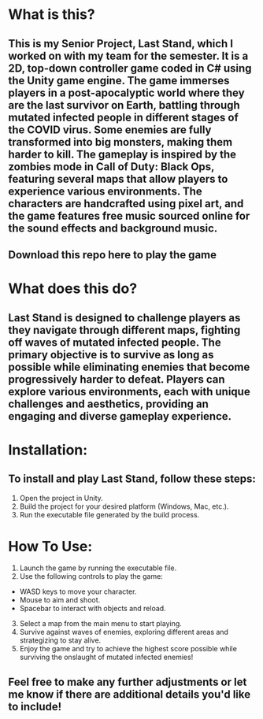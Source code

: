 # What is this?
## This is my Senior Project, Last Stand, which I worked on with my team for the semester. It is a 2D, top-down controller game coded in C# using the Unity game engine. The game immerses players in a post-apocalyptic world where they are the last survivor on Earth, battling through mutated infected people in different stages of the COVID virus. Some enemies are fully transformed into big monsters, making them harder to kill. The gameplay is inspired by the zombies mode in Call of Duty: Black Ops, featuring several maps that allow players to experience various environments. The characters are handcrafted using pixel art, and the game features free music sourced online for the sound effects and background music.

## Download this repo here to play the game

# What does this do?
## Last Stand is designed to challenge players as they navigate through different maps, fighting off waves of mutated infected people. The primary objective is to survive as long as possible while eliminating enemies that become progressively harder to defeat. Players can explore various environments, each with unique challenges and aesthetics, providing an engaging and diverse gameplay experience.

# Installation:
## To install and play Last Stand, follow these steps:
  1.  Open the project in Unity.
  2.  Build the project for your desired platform (Windows, Mac, etc.).
  3.  Run the executable file generated by the build process.

# How To Use:
 1. Launch the game by running the executable file.
 2. Use the following controls to play the game:
  - WASD keys to move your character.
  - Mouse to aim and shoot.
  - Spacebar to interact with objects and reload.
 3. Select a map from the main menu to start playing.
 4. Survive against waves of enemies, exploring different areas and strategizing to stay alive.
 3. Enjoy the game and try to achieve the highest score possible while surviving the onslaught of mutated infected enemies!

## Feel free to make any further adjustments or let me know if there are additional details you'd like to include!
